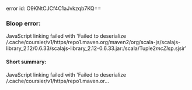 error id: O9KNtCJCf4C1aJvkzqb7KQ==
### Bloop error:

JavaScript linking failed with 'Failed to deserialize <HOME>/.cache/coursier/v1/https/repo1.maven.org/maven2/org/scala-js/scalajs-library_2.12/0.6.33/scalajs-library_2.12-0.6.33.jar:/scala/Tuple2$mcZI$sp.sjsir'
#### Short summary: 

JavaScript linking failed with 'Failed to deserialize <HOME>/.cache/coursier/v1/https/repo1.maven.or...